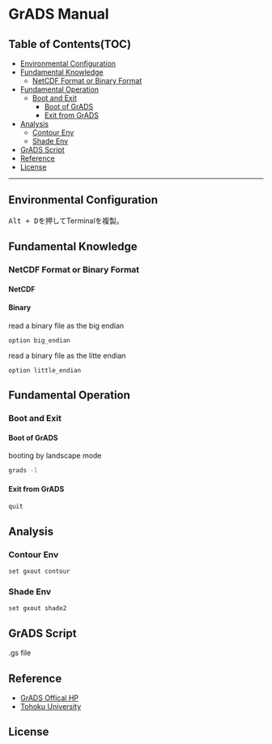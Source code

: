 # GrADS Manual


## Table of Contents(TOC)
<!--ts-->
* [Environmental Configuration](#environmental-configuration)
* [Fundamental Knowledge](#fundamental-knowledge)
  * [NetCDF Format or Binary Format](#netcdf-format-or-binary-format)
* [Fundamental Operation](#fundamental-operation)
  * [Boot and Exit](#boot-and-exit)
    * [Boot of GrADS](#boot-of-grads)
    * [Exit from GrADS](#exit-from-grads)
* [Analysis](#analysis)
    * [Contour Env](#contour-env)
    * [Shade Env](#shade-env)
* [GrADS Script](#grads-script)
* [Reference](#reference)
* [License](#license)
<!--te-->


-----------------------------

## Environmental Configuration
<kbd>Alt + D</kbd>を押してTerminalを複製。

## Fundamental Knowledge
### NetCDF Format or Binary Format

#### NetCDF


#### Binary
read a binary file as the big endian
```
option big_endian
```
read a binary file as the litte endian
```
option little_endian
```


## Fundamental Operation
### Boot and Exit

#### Boot of GrADS
booting by landscape mode
```bash
grads -l
```
#### Exit from GrADS
```bash
quit
```

## Analysis
### Contour Env
```
set gxout contour
```
### Shade Env
```
set gxout shade2
```

## GrADS Script
.gs file


## Reference
* [GrADS Offical HP](http://cola.gmu.edu/grads/)
* [Tohoku University](http://wind.gp.tohoku.ac.jp/index.php?%B8%F8%B3%AB%BE%F0%CA%F3/GrADS/GrADS%A4%CETips)


## License
<!-- <email@example.com> -->


